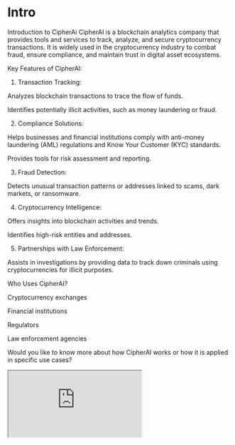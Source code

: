 # Intro
Introduction to CipherAi
CipherAI is a blockchain analytics company that provides tools and services to track, analyze, and secure cryptocurrency transactions. It is widely used in the cryptocurrency industry to combat fraud, ensure compliance, and maintain trust in digital asset ecosystems.

Key Features of CipherAI:

1. Transaction Tracking:

Analyzes blockchain transactions to trace the flow of funds.

Identifies potentially illicit activities, such as money laundering or fraud.



2. Compliance Solutions:

Helps businesses and financial institutions comply with anti-money laundering (AML) regulations and Know Your Customer (KYC) standards.

Provides tools for risk assessment and reporting.



3. Fraud Detection:

Detects unusual transaction patterns or addresses linked to scams, dark markets, or ransomware.



4. Cryptocurrency Intelligence:

Offers insights into blockchain activities and trends.

Identifies high-risk entities and addresses.



5. Partnerships with Law Enforcement:

Assists in investigations by providing data to track down criminals using cryptocurrencies for illicit purposes.




Who Uses CipherAI?

Cryptocurrency exchanges

Financial institutions

Regulators

Law enforcement agencies

Would you like to know more about how CipherAI works or how it is applied in specific use cases?
<iframe src="https://docs.google.com/document/d/e/2PACX-1vSNc9Xi-lXr4rBunPt_917Op3sMnXmSTZ4y_CLi2COdfUw082x19JyUJ2vz4fgiwW7AEDqnDhivc-J8/pub?embedded=true"></iframe>
